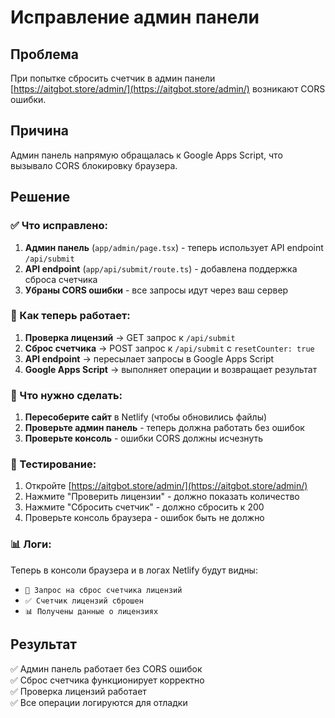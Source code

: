 # Исправление админ панели

## Проблема
При попытке сбросить счетчик в админ панели [https://aitgbot.store/admin/](https://aitgbot.store/admin/) возникают CORS ошибки.

## Причина
Админ панель напрямую обращалась к Google Apps Script, что вызывало CORS блокировку браузера.

## Решение

### ✅ Что исправлено:

1. **Админ панель** (`app/admin/page.tsx`) - теперь использует API endpoint `/api/submit`
2. **API endpoint** (`app/api/submit/route.ts`) - добавлена поддержка сброса счетчика
3. **Убраны CORS ошибки** - все запросы идут через ваш сервер

### 🔧 Как теперь работает:

1. **Проверка лицензий** → GET запрос к `/api/submit`
2. **Сброс счетчика** → POST запрос к `/api/submit` с `resetCounter: true`
3. **API endpoint** → пересылает запросы в Google Apps Script
4. **Google Apps Script** → выполняет операции и возвращает результат

### 🚀 Что нужно сделать:

1. **Пересоберите сайт** в Netlify (чтобы обновились файлы)
2. **Проверьте админ панель** - теперь должна работать без ошибок
3. **Проверьте консоль** - ошибки CORS должны исчезнуть

### 🧪 Тестирование:

1. Откройте [https://aitgbot.store/admin/](https://aitgbot.store/admin/)
2. Нажмите "Проверить лицензии" - должно показать количество
3. Нажмите "Сбросить счетчик" - должно сбросить к 200
4. Проверьте консоль браузера - ошибок быть не должно

### 📊 Логи:

Теперь в консоли браузера и в логах Netlify будут видны:
- `🔄 Запрос на сброс счетчика лицензий`
- `✅ Счетчик лицензий сброшен`
- `📊 Получены данные о лицензиях`

## Результат

✅ Админ панель работает без CORS ошибок  
✅ Сброс счетчика функционирует корректно  
✅ Проверка лицензий работает  
✅ Все операции логируются для отладки
